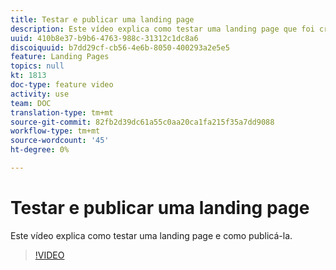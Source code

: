 ```yaml
---
title: Testar e publicar uma landing page
description: Este vídeo explica como testar uma landing page que foi criada no Adobe Campaign Standard e como publicá-la.
uuid: 410b8e37-b9b6-4763-988c-31312c1dc8a6
discoiquuid: b7dd29cf-cb56-4e6b-8050-400293a2e5e5
feature: Landing Pages
topics: null
kt: 1813
doc-type: feature video
activity: use
team: DOC
translation-type: tm+mt
source-git-commit: 82fb2d39dc61a55c0aa20ca1fa215f35a7dd9088
workflow-type: tm+mt
source-wordcount: '45'
ht-degree: 0%

---
```



# Testar e publicar uma landing page

Este vídeo explica como testar uma landing page e como publicá-la.

>[!VIDEO](https://video.tv.adobe.com/v/24092?quality=12)

